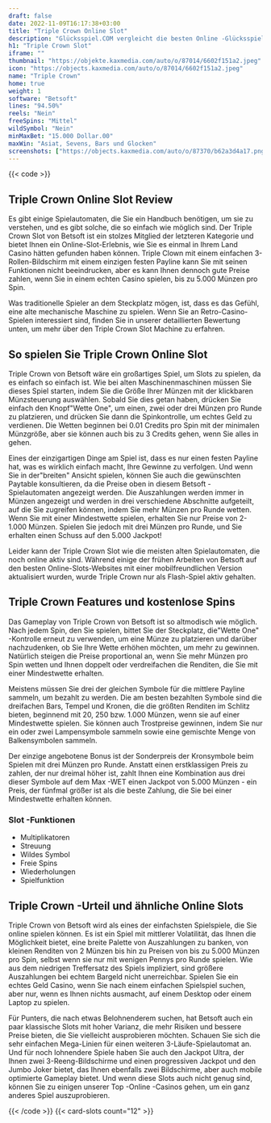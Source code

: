 ```yaml
---
draft: false
date: 2022-11-09T16:17:38+03:00
title: "Triple Crown Online Slot"
description: "Glücksspiel.COM vergleicht die besten Online -Glücksspiel -Sites und -spiele der Kanada.  Unabhängige Produktbewertungen und exklusive Anmeldeangebote. Jetzt spielen!"
h1: "Triple Crown Slot"
iframe: ""
thumbnail: "https://objekte.kaxmedia.com/auto/o/87014/6602f151a2.jpeg"
icon: "https://objects.kaxmedia.com/auto/o/87014/6602f151a2.jpeg"
name: "Triple Crown"
home: true
weight: 1
software: "Betsoft"
lines: "94.50%"
reels: "Nein"
freeSpins: "Mittel"
wildSymbol: "Nein"
minMaxBet: "15.000 Dollar.00"
maxWin: "Asiat, Sevens, Bars und Glocken"
screenshots: ["https://objects.kaxmedia.com/auto/o/87370/b62a3d4a17.png"]
---
```


{{< code >}}<h2>Triple Crown Online Slot Review</h2><p>Es gibt einige Spielautomaten, die Sie ein Handbuch benötigen, um sie zu verstehen, und es gibt solche, die so einfach wie möglich sind. Der Triple Crown Slot von Betsoft ist ein stolzes Mitglied der letzteren Kategorie und bietet Ihnen ein Online-Slot-Erlebnis, wie Sie es einmal in Ihrem Land Casino hätten gefunden haben können. Triple Clown mit einem einfachen 3-Rollen-Bildschirm mit einem einzigen festen Payline kann Sie mit seinen Funktionen nicht beeindrucken, aber es kann Ihnen dennoch gute Preise zahlen, wenn Sie in einem echten Casino spielen, bis zu 5.000 Münzen pro Spin.</p><p>Was traditionelle Spieler an dem Steckplatz mögen, ist, dass es das Gefühl, eine alte mechanische Maschine zu spielen. Wenn Sie an Retro-Casino-Spielen interessiert sind, finden Sie in unserer detaillierten Bewertung unten, um mehr über den Triple Crown Slot Machine zu erfahren.</p><h2>So spielen Sie Triple Crown Online Slot</h2><p>Triple Crown von Betsoft wäre ein großartiges Spiel, um Slots zu spielen, da es einfach so einfach ist. Wie bei alten Maschinenmaschinen müssen Sie dieses Spiel starten, indem Sie die Größe Ihrer Münzen mit der klickbaren Münzsteuerung auswählen. Sobald Sie dies getan haben, drücken Sie einfach den Knopf"Wette One", um einen, zwei oder drei Münzen pro Runde zu platzieren, und drücken Sie dann die Spinkontrolle, um echtes Geld zu verdienen. Die Wetten beginnen bei 0.01 Credits pro Spin mit der minimalen Münzgröße, aber sie können auch bis zu 3 Credits gehen, wenn Sie alles in gehen.</p><p>Eines der einzigartigen Dinge am Spiel ist, dass es nur einen festen Payline hat, was es wirklich einfach macht, Ihre Gewinne zu verfolgen. Und wenn Sie in der"breiten" Ansicht spielen, können Sie auch die gewünschten Paytable konsultieren, da die Preise oben in diesem Betsoft -Spielautomaten angezeigt werden. Die Auszahlungen werden immer in Münzen angezeigt und werden in drei verschiedene Abschnitte aufgeteilt, auf die Sie zugreifen können, indem Sie mehr Münzen pro Runde wetten. Wenn Sie mit einer Mindestwette spielen, erhalten Sie nur Preise von 2-1.000 Münzen. Spielen Sie jedoch mit drei Münzen pro Runde, und Sie erhalten einen Schuss auf den 5.000 Jackpot!</p><p>Leider kann der Triple Crown Slot wie die meisten alten Spielautomaten, die noch online aktiv sind. Während einige der frühen Arbeiten von Betsoft auf den besten Online-Slots-Websites mit einer mobilfreundlichen Version aktualisiert wurden, wurde Triple Crown nur als Flash-Spiel aktiv gehalten.</p><h2>Triple Crown Features und kostenlose Spins</h2><p>Das Gameplay von Triple Crown von Betsoft ist so altmodisch wie möglich. Nach jedem Spin, den Sie spielen, bittet Sie der Steckplatz, die"Wette One" -Kontrolle erneut zu verwenden, um eine Münze zu platzieren und darüber nachzudenken, ob Sie Ihre Wette erhöhen möchten, um mehr zu gewinnen. Natürlich steigen die Preise proportional an, wenn Sie mehr Münzen pro Spin wetten und Ihnen doppelt oder verdreifachen die Renditen, die Sie mit einer Mindestwette erhalten.</p><p>Meistens müssen Sie drei der gleichen Symbole für die mittlere Payline sammeln, um bezahlt zu werden. Die am besten bezahlten Symbole sind die dreifachen Bars, Tempel und Kronen, die die größten Renditen im Schlitz bieten, beginnend mit 20, 250 bzw. 1.000 Münzen, wenn sie auf einer Mindestwette spielen. Sie können auch Trostpreise gewinnen, indem Sie nur ein oder zwei Lampensymbole sammeln sowie eine gemischte Menge von Balkensymbolen sammeln.</p><p>Der einzige angebotene Bonus ist der Sonderpreis der Kronsymbole beim Spielen mit drei Münzen pro Runde. Anstatt einen erstklassigen Preis zu zahlen, der nur dreimal höher ist, zahlt Ihnen eine Kombination aus drei dieser Symbole auf dem Max -WET einen Jackpot von 5.000 Münzen - ein Preis, der fünfmal größer ist als die beste Zahlung, die Sie bei einer Mindestwette erhalten können.</p><h3>
Slot -Funktionen</h3><ul>
<li></span>
Multiplikatoren</li>
<li></span>
Streuung</li>
<li></span>
Wildes Symbol</li>
<li></span>
Freie Spins</li>
<li></span>
Wiederholungen</li>
<li></span>
Spielfunktion</li></ul><h2>Triple Crown -Urteil und ähnliche Online Slots</h2><p>Triple Crown von Betsoft wird als eines der einfachsten Spielspiele, die Sie online spielen können. Es ist ein Spiel mit mittlerer Volatilität, das Ihnen die Möglichkeit bietet, eine breite Palette von Auszahlungen zu banken, von kleinen Renditen von 2 Münzen bis hin zu Preisen von bis zu 5.000 Münzen pro Spin, selbst wenn sie nur mit wenigen Pennys pro Runde spielen. Wie aus dem niedrigen Treffersatz des Spiels impliziert, sind größere Auszahlungen bei echtem Bargeld nicht unerreichbar. Spielen Sie ein echtes Geld Casino, wenn Sie nach einem einfachen Spielspiel suchen, aber nur, wenn es Ihnen nichts ausmacht, auf einem Desktop oder einem Laptop zu spielen.</p><p>Für Punters, die nach etwas Belohnenderem suchen, hat Betsoft auch ein paar klassische Slots mit hoher Varianz, die mehr Risiken und bessere Preise bieten, die Sie vielleicht ausprobieren möchten. Schauen Sie sich die sehr einfachen Mega-Linien für einen weiteren 3-Läufe-Spielautomat an.  Und für noch lohnendere Spiele haben Sie auch den Jackpot Ultra, der Ihnen zwei 3-Reeng-Bildschirme und einen progressiven Jackpot und den Jumbo Joker bietet, das Ihnen ebenfalls zwei Bildschirme, aber auch mobile optimierte Gameplay bietet. Und wenn diese Slots auch nicht genug sind, können Sie zu einigen unserer Top -Online -Casinos gehen, um ein ganz anderes Spiel auszuprobieren.</p>{{< /code >}}
 {{< card-slots count="12" >}}